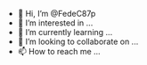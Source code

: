 - 👋 Hi, I’m @FedeC87p
- 👀 I’m interested in ...
- 🌱 I’m currently learning ...
- 💞️ I’m looking to collaborate on ...
- 📫 How to reach me ...

<!---
FedeC87p/FedeC87p is a ✨ special ✨ repository because its `README.md` (this file) appears on your GitHub profile.
You can click the Preview link to take a look at your changes.
--->
